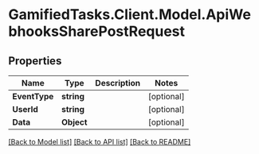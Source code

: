 # GamifiedTasks.Client.Model.ApiWebhooksSharePostRequest

## Properties

Name | Type | Description | Notes
------------ | ------------- | ------------- | -------------
**EventType** | **string** |  | [optional] 
**UserId** | **string** |  | [optional] 
**Data** | **Object** |  | [optional] 

[[Back to Model list]](../../README.md#documentation-for-models) [[Back to API list]](../../README.md#documentation-for-api-endpoints) [[Back to README]](../../README.md)

